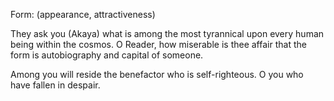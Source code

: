Form: (appearance, attractiveness)

They ask you (Akaya) what is among the most tyrannical upon every human being within the cosmos. O Reader, how miserable is thee affair that the form is autobiography and capital of someone. 


Among you will reside the benefactor who is self-righteous. O you who have fallen in despair. 